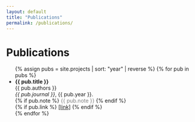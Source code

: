 ```yaml
---
layout: default
title: "Publications"
permalink: /publications/
---
```


<h1>Publications</h1>

<ul>
  {% assign pubs = site.projects | sort: "year" | reverse %}
  {% for pub in pubs %}
    <li>
      <strong>{{ pub.title }}</strong><br>
      {{ pub.authors }}<br>
      <em>{{ pub.journal }}</em>, {{ pub.year }}.<br>
      {% if pub.note %}
        <span style="color: gray;">{{ pub.note }}</span>
      {% endif %}<br>
      {% if pub.link %}
        <a href="{{ pub.link }}" target="_blank">[link]</a>
      {% endif %}
    </li>
  {% endfor %}
</ul>
